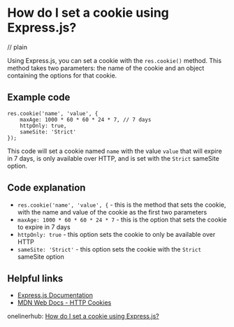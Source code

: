 # How do I set a cookie using Express.js?
// plain

Using Express.js, you can set a cookie with the `res.cookie()` method. This method takes two parameters: the name of the cookie and an object containing the options for that cookie.

## Example code

```
res.cookie('name', 'value', {
    maxAge: 1000 * 60 * 60 * 24 * 7, // 7 days
    httpOnly: true,
    sameSite: 'Strict'
});
```

This code will set a cookie named `name` with the value `value` that will expire in 7 days, is only available over HTTP, and is set with the `Strict` sameSite option.

## Code explanation

- `res.cookie('name', 'value', {` - this is the method that sets the cookie, with the name and value of the cookie as the first two parameters
- `maxAge: 1000 * 60 * 60 * 24 * 7` - this is the option that sets the cookie to expire in 7 days
- `httpOnly: true` - this option sets the cookie to only be available over HTTP
- `sameSite: 'Strict'` - this option sets the cookie with the `Strict` sameSite option

## Helpful links
- [Express.js Documentation](https://expressjs.com/en/4x/api.html#res.cookie)
- [MDN Web Docs - HTTP Cookies](https://developer.mozilla.org/en-US/docs/Web/HTTP/Cookies)

onelinerhub: [How do I set a cookie using Express.js?](https://onelinerhub.com/expressjs/how-do-i-set-a-cookie-using-express-js)
